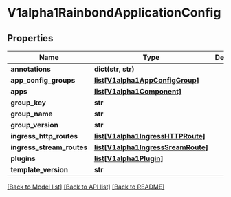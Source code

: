 # V1alpha1RainbondApplicationConfig

## Properties
Name | Type | Description | Notes
------------ | ------------- | ------------- | -------------
**annotations** | **dict(str, str)** |  | [optional] 
**app_config_groups** | [**list[V1alpha1AppConfigGroup]**](V1alpha1AppConfigGroup.md) |  | [optional] 
**apps** | [**list[V1alpha1Component]**](V1alpha1Component.md) |  | 
**group_key** | **str** |  | 
**group_name** | **str** |  | 
**group_version** | **str** |  | 
**ingress_http_routes** | [**list[V1alpha1IngressHTTPRoute]**](V1alpha1IngressHTTPRoute.md) |  | [optional] 
**ingress_stream_routes** | [**list[V1alpha1IngressSreamRoute]**](V1alpha1IngressSreamRoute.md) |  | [optional] 
**plugins** | [**list[V1alpha1Plugin]**](V1alpha1Plugin.md) |  | [optional] 
**template_version** | **str** |  | 

[[Back to Model list]](../README.md#documentation-for-models) [[Back to API list]](../README.md#documentation-for-api-endpoints) [[Back to README]](../README.md)


